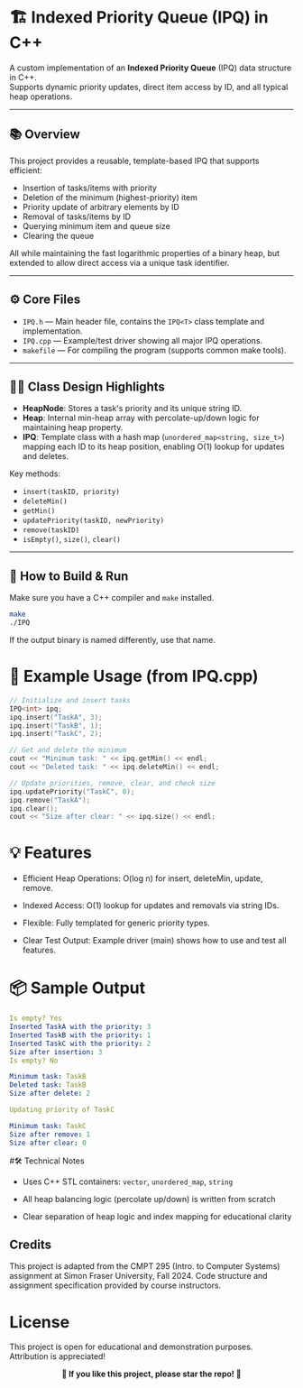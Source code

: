# 🏗️ Indexed Priority Queue (IPQ) in C++

A custom implementation of an **Indexed Priority Queue** (IPQ) data structure in C++.  
Supports dynamic priority updates, direct item access by ID, and all typical heap operations.

---

## 📚 Overview

This project provides a reusable, template-based IPQ that supports efficient:
- Insertion of tasks/items with priority
- Deletion of the minimum (highest-priority) item
- Priority update of arbitrary elements by ID
- Removal of tasks/items by ID
- Querying minimum item and queue size
- Clearing the queue

All while maintaining the fast logarithmic properties of a binary heap, but extended to allow direct access via a unique task identifier.

---

## ⚙️ Core Files

- `IPQ.h` &mdash; Main header file, contains the `IPQ<T>` class template and implementation.
- `IPQ.cpp` &mdash; Example/test driver showing all major IPQ operations.
- `makefile` &mdash; For compiling the program (supports common make tools).

---

## 🧑‍💻 Class Design Highlights

- **HeapNode**: Stores a task's priority and its unique string ID.
- **Heap**: Internal min-heap array with percolate-up/down logic for maintaining heap property.
- **IPQ<T>**: Template class with a hash map (`unordered_map<string, size_t>`) mapping each ID to its heap position, enabling O(1) lookup for updates and deletes.

Key methods:
- `insert(taskID, priority)`
- `deleteMin()`
- `getMin()`
- `updatePriority(taskID, newPriority)`
- `remove(taskID)`
- `isEmpty()`, `size()`, `clear()`

---

## 🚀 How to Build & Run

Make sure you have a C++ compiler and `make` installed.

```bash
make
./IPQ
```
If the output binary is named differently, use that name.
# 📝 Example Usage (from IPQ.cpp)
```cpp
// Initialize and insert tasks
IPQ<int> ipq;
ipq.insert("TaskA", 3);
ipq.insert("TaskB", 1);
ipq.insert("TaskC", 2);

// Get and delete the minimum
cout << "Minimum task: " << ipq.getMin() << endl;
cout << "Deleted task: " << ipq.deleteMin() << endl;

// Update priorities, remove, clear, and check size
ipq.updatePriority("TaskC", 0);
ipq.remove("TaskA");
ipq.clear();
cout << "Size after clear: " << ipq.size() << endl;
```
# 💡 Features
- Efficient Heap Operations: O(log n) for insert, deleteMin, update, remove.

- Indexed Access: O(1) lookup for updates and removals via string IDs.

- Flexible: Fully templated for generic priority types.

- Clear Test Output: Example driver (main) shows how to use and test all features.
# 📦 Sample Output
```yaml
Is empty? Yes
Inserted TaskA with the priority: 3
Inserted TaskB with the priority: 1
Inserted TaskC with the priority: 2
Size after insertion: 3
Is empty? No

Minimum task: TaskB
Deleted task: TaskB
Size after delete: 2

Updating priority of TaskC

Minimum task: TaskC
Size after remove: 1
Size after clear: 0
```
#🛠️ Technical Notes
- Uses C++ STL containers: ```vector```, ```unordered_map```, ```string```

- All heap balancing logic (percolate up/down) is written from scratch

- Clear separation of heap logic and index mapping for educational clarity
## Credits

This project is adapted from the CMPT 295 (Intro. to Computer Systems) assignment at Simon Fraser University, Fall 2024.
Code structure and assignment specification provided by course instructors.
# License

This project is open for educational and demonstration purposes. Attribution is appreciated!
<p align="center"> <b>🌟 If you like this project, please star the repo! 🌟</b> </p> 
